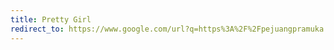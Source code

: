 ```yaml
---
title: Pretty Girl
redirect_to: https://www.google.com/url?q=https%3A%2F%2Fpejuangpramuka.blogspot.com%2Fp%2Fpretty-girl.html&sa=D&sntz=1&usg=AOvVaw2i8-ptiiMpHd-8v_AXykJV
---
```

